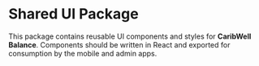 # Shared UI Package

This package contains reusable UI components and styles for **CaribWell Balance**. Components should be written in React and exported for consumption by the mobile and admin apps.
